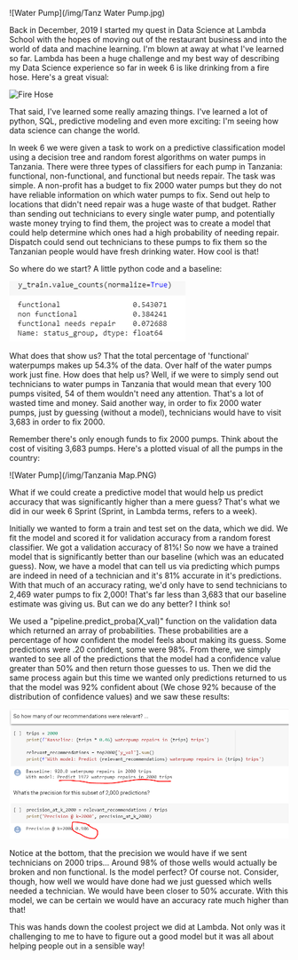 ![Water Pump](/img/Tanz Water Pump.jpg)


Back in December, 2019 I started my quest in Data Science at Lambda School with the hopes of moving out of the restaurant business and into the world of data and machine learning.  I'm blown at away at what I've learned so far.  Lambda has been a huge challenge and my best way of describing my Data Science experience so far in week 6 is like drinking from a fire hose.  Here's a great visual:

![Fire Hose](https://media.giphy.com/media/14qwRKAyXLEQ9O/giphy.gif)

That said, I've learned some really amazing things.  I've learned a lot of python, SQL, predictive modeling and even more exciting: I'm seeing how data science can change the world.

In week 6 we were given a task to work on a predictive classification model using a decision tree and random forest algorithms on water pumps in Tanzania.  There were three types of classifiers for each pump in Tanzania: functional, non-functional, and functional but needs repair.  The task was simple.  A non-profit has a budget to fix 2000 water pumps but they do not have reliable information on which water pumps to fix.  Send out help to locations that didn't need repair was a huge waste of that budget.  Rather than sending out technicians to every single water pump, and potentially waste money trying to find them, the project was to create a model that could help determine which ones had a high probability of needing repair.  Dispatch could send out technicians to these pumps to fix them so the Tanzanian people would have fresh drinking water.  How cool is that!

So where do we start?  A little python code and a baseline:

![Water Pump](/img/baseline.PNG)

What does that show us?  That the total percentage of 'functional' waterpumps makes up 54.3% of the data.  Over half of the water pumps work just fine.  How does that help us?  Well, if we were to simply send out technicians to water pumps in Tanzania that would mean that every 100 pumps visited, 54 of them wouldn't need any attention.  That's a lot of wasted time and money.  Said another way, in order to fix 2000 water pumps, just by guessing (without a model), technicians would have to visit 3,683 in order to fix 2000.

Remember there's only enough funds to fix 2000 pumps.  Think about the cost of visiting 3,683 pumps.  Here's a plotted visual of all the pumps in the country:

![Water Pump](/img/Tanzania Map.PNG)

What if we could create a predictive model that would help us predict accuracy that was significantly higher than a mere guess?  That's what we did in our week 6 Sprint (Sprint, in Lambda terms, refers to a week).

Initially we wanted to form a train and test set on the data, which we did.  We fit the model and scored it for validation accuracy from a random forest classifier.  We got a validation accuracy of 81%!  So now we have a trained model that is significantly better than our baseline (which was an educated guess).  Now, we have a model that can tell us via predicting which pumps are indeed in need of a technician and it's 81% accurate in it's predictions. With that much of an accuracy rating, we'd only have to send technicians to 2,469 water pumps to fix 2,000!  That's far less than 3,683 that our baseline estimate was giving us.  But can we do any better?  I think so!

We used a "pipeline.predict_proba(X_val)" function on the validation data which returned an array of probabilities.  These probabilities are a percentage of how confident the model feels about making its guess.  Some predictions were .20 confident, some were 98%.  From there, we simply wanted to see all of the predictions that the model had a confidence value greater than 50% and then return those guesses to us.  Then we did the same process again but this time we wanted only predictions returned to us that the model was 92% confident about (We chose 92% because of the distribution of confidence values) and we saw these results:

![water pump results](/img/water_pump_results.PNG)

Notice at the bottom, that the precision we would have if we sent technicians on 2000 trips...  Around 98% of those wells would actually be broken and non functional.  Is the model perfect?  Of course not.  Consider, though, how well we would have done had we just guessed which wells needed a technician.  We would have been closer to 50% accurate.  With this model, we can be certain we would have an accuracy rate much higher than that!

This was hands down the coolest project we did at Lambda.  Not only was it challenging to me to have to figure out a good model but it was all about helping people out in a sensible way!
